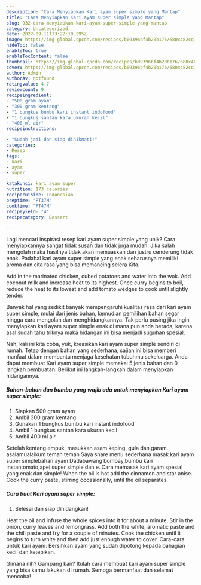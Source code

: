```yaml
---
description: "Cara Menyiapkan Kari ayam super simple yang Mantap"
title: "Cara Menyiapkan Kari ayam super simple yang Mantap"
slug: 932-cara-menyiapkan-kari-ayam-super-simple-yang-mantap
category: Uncategorized
date: 2022-09-11T13:22:10.295Z
image: https://img-global.cpcdn.com/recipes/b09396bf4b20b176/680x482cq70/kari-ayam-super-simple-foto-resep-utama.jpg
hideToc: false
enableToc: true
enableTocContent: false
thumbnail: https://img-global.cpcdn.com/recipes/b09396bf4b20b176/680x482cq70/kari-ayam-super-simple-foto-resep-utama.jpg
cover: https://img-global.cpcdn.com/recipes/b09396bf4b20b176/680x482cq70/kari-ayam-super-simple-foto-resep-utama.jpg
author: Admin
authorAv: notfound
ratingvalue: 4.7
reviewcount: 9
recipeingredient:
- "500 gram ayam"
- "300 gram kentang"
- "1 bungkus bumbu kari instant indofood"
- "1 bungkus santan kara ukuran kecil"
- "400 ml air"
recipeinstructions:

- "Sudah jadi dan siap dinikmati!"
categories:
- Resep
tags:
- kari
- ayam
- super

katakunci: kari ayam super 
nutrition: 173 calories
recipecuisine: Indonesian
preptime: "PT37M"
cooktime: "PT47M"
recipeyield: "4"
recipecategory: Dessert

---
```





Lagi mencari inspirasi resep kari ayam super simple yang unik? Cara menyiapkannya sangat tidak susah dan tidak juga mudah. Jika salah mengolah maka hasilnya tidak akan memuaskan dan justru cenderung tidak enak. Padahal kari ayam super simple yang enak seharusnya memiliki aroma dan cita rasa yang bisa memancing selera Kita.





Add in the marinated chicken, cubed potatoes and water into the wok. Add coconut milk and increase heat to its highest. Once curry begins to boil, reduce the heat to its lowest and add tomato wedges to cook until slightly tender.

Banyak hal yang sedikit banyak mempengaruhi kualitas rasa dari kari ayam super simple, mulai dari jenis bahan, kemudian pemilihan bahan segar hingga cara mengolah dan menghidangkannya. Tak perlu pusing jika ingin menyiapkan kari ayam super simple enak di mana pun anda berada, karena asal sudah tahu triknya maka hidangan ini bisa menjadi suguhan spesial.






Nah, kali ini kita coba, yuk, kreasikan kari ayam super simple sendiri di rumah. Tetap dengan bahan yang sederhana, sajian ini bisa memberi manfaat dalam membantu menjaga kesehatan tubuhmu sekeluarga. Anda dapat membuat Kari ayam super simple memakai 5 jenis bahan dan 0 langkah pembuatan. Berikut ini langkah-langkah dalam menyiapkan hidangannya.

<!--inarticleads1-->

##### Bahan-bahan dan bumbu yang wajib ada untuk menyiapkan Kari ayam super simple:

1. Siapkan 500 gram ayam
1. Ambil 300 gram kentang
1. Gunakan 1 bungkus bumbu kari instant indofood
1. Ambil 1 bungkus santan kara ukuran kecil
1. Ambil 400 ml air


Setelah kentang empuk, masukkan asam keping, gula dan garam. asalamualaikum teman teman Saya share menu sederhana masak kari ayam super simplebahan ayam Dadabawang bombay,bumbu kari instantomato,apel super simple dan e. Cara memasak kari ayam spesial yang enak dan simple! When the oil is hot add the cinnamon and star anise. Cook the curry paste, stirring occasionally, until the oil separates. 

<!--inarticleads2-->

##### Cara buat Kari ayam super simple:


1. Selesai dan siap dihidangkan!

Heat the oil and infuse the whole spices into it for about a minute. Stir in the onion, curry leaves and lemongrass. Add both the white, aromatic paste and the chili paste and fry for a couple of minutes. Cook the chicken until it begins to turn white and then add just enough water to cover. Cara-cara untuk kari ayam: Bersihkan ayam yang sudah dipotong kepada bahagian kecil dan ketepikan. 

Gimana nih? Gampang kan? Itulah cara membuat kari ayam super simple yang bisa kamu lakukan di rumah. Semoga bermanfaat dan selamat mencoba!
